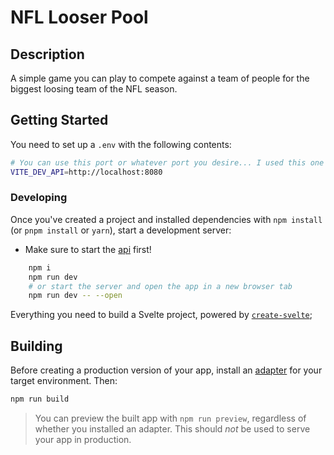 # NFL Looser Pool

## Description

A simple game you can play to compete against a team of people for the biggest loosing team of the NFL season.

## Getting Started

You need to set up a ```.env``` with the following contents:
```bash
# You can use this port or whatever port you desire... I used this one becuase this is what the native api is set up for
VITE_DEV_API=http://localhost:8080
```

### Developing

Once you've created a project and installed dependencies with `npm install` (or `pnpm install` or `yarn`), start a development server:

-   Make sure to start the [api]('https://github.com/freddysilber/nfl-looser-pool-api') first!

```bash
	npm i
	npm run dev
	# or start the server and open the app in a new browser tab
	npm run dev -- --open
```

Everything you need to build a Svelte project, powered by [`create-svelte`](https://github.com/sveltejs/kit/tree/master/packages/create-svelte);

## Building

Before creating a production version of your app, install an [adapter](https://kit.svelte.dev/docs#adapters) for your target environment. Then:

```bash
npm run build
```

> You can preview the built app with `npm run preview`, regardless of whether you installed an adapter. This should _not_ be used to serve your app in production.
